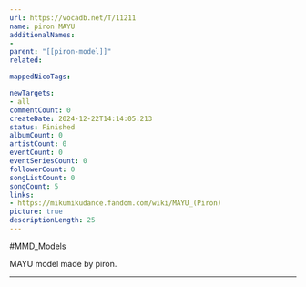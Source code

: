 ```yaml
---
url: https://vocadb.net/T/11211
name: piron MAYU
additionalNames: 
- 
parent: "[[piron-model]]"
related:

mappedNicoTags:

newTargets:
- all
commentCount: 0
createDate: 2024-12-22T14:14:05.213
status: Finished
albumCount: 0
artistCount: 0
eventCount: 0
eventSeriesCount: 0
followerCount: 0
songListCount: 0
songCount: 5
links: 
- https://mikumikudance.fandom.com/wiki/MAYU_(Piron)
picture: true
descriptionLength: 25
---
```


#MMD_Models

MAYU model made by piron.

---

